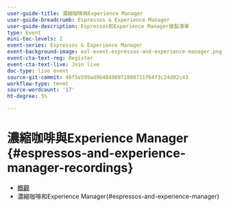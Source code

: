 ```yaml
---
user-guide-title: 濃縮咖啡與Experience Manager
user-guide-breadcrumb: Espressos & Experience Manager
user-guide-description: Espressos和Experience Manager錄製清單
type: Event
mini-toc-levels: 2
event-series: Espressos & Experience Manager
event-background-image: exl-event-espressos-and-experience-manager.png
event-cta-text-reg: Register
event-cta-text-live: Join live
doc-type: live event
source-git-commit: 46f5e599ad9648498972898731f64f3c24d92c43
workflow-type: tm+mt
source-wordcount: '17'
ht-degree: 5%

---
```



# 濃縮咖啡與Experience Manager {#espressos-and-experience-manager-recordings}

+ [概觀](overview.md)
+ 濃縮咖啡和Experience Manager{#espressos-and-experience-manager}

